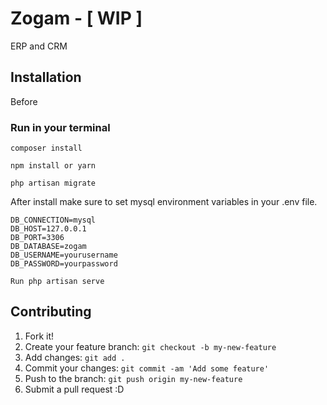 
# Zogam - [ WIP ]

ERP and CRM

## Installation

Before 

### Run in your terminal
```
composer install 

npm install or yarn 

php artisan migrate

```
After install make sure to set mysql environment variables in your .env file.

```
DB_CONNECTION=mysql
DB_HOST=127.0.0.1
DB_PORT=3306
DB_DATABASE=zogam
DB_USERNAME=yourusername
DB_PASSWORD=yourpassword

```

```
Run php artisan serve
```
## Contributing

1. Fork it!
2. Create your feature branch: `git checkout -b my-new-feature`
4. Add changes: `git add .`
3. Commit your changes: `git commit -am 'Add some feature'`
4. Push to the branch: `git push origin my-new-feature`
5. Submit a pull request :D


